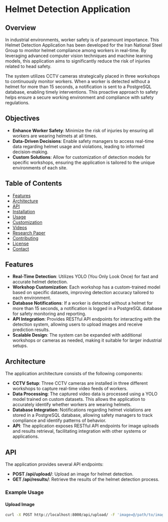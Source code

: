 # Helmet Detection Application 

## Overview
In industrial environments, worker safety is of paramount importance. This Helmet Detection Application has been developed for the Iran National Steel Group to monitor helmet compliance among workers in real-time. By leveraging advanced computer vision techniques and machine learning models, this application aims to significantly reduce the risk of injuries related to head safety.

The system utilizes CCTV cameras strategically placed in three workshops to continuously monitor workers. When a worker is detected without a helmet for more than 15 seconds, a notification is sent to a PostgreSQL database, enabling timely interventions. This proactive approach to safety helps ensure a secure working environment and compliance with safety regulations.

## Objectives
- **Enhance Worker Safety**: Minimize the risk of injuries by ensuring all workers are wearing helmets at all times.
- **Data-Driven Decisions**: Enable safety managers to access real-time data regarding helmet usage and violations, leading to informed decision-making.
- **Custom Solutions**: Allow for customization of detection models for specific workshops, ensuring the application is tailored to the unique environments of each site.

## Table of Contents
- [Features](#features)
- [Architecture](#architecture)
- [API](#api)
- [Installation](#installation)
- [Usage](#usage)
- [Customization](#customization)
- [Videos](#videos)
- [Research Paper](#research-paper)
- [Contributing](#contributing)
- [License](#license)
- [Contact](#contact)

## Features
- **Real-Time Detection**: Utilizes YOLO (You Only Look Once) for fast and accurate helmet detection.
- **Workshop Customization**: Each workshop has a custom-trained model based on specific datasets, improving detection accuracy tailored to each environment.
- **Database Notifications**: If a worker is detected without a helmet for more than 15 seconds, a notification is logged in a PostgreSQL database for safety monitoring and reporting.
- **API Integration**: Provides RESTful API endpoints for interacting with the detection system, allowing users to upload images and receive prediction results.
- **Scalable Design**: The system can be expanded with additional workshops or cameras as needed, making it suitable for larger industrial setups.

## Architecture
The application architecture consists of the following components:
- **CCTV Setup**: Three CCTV cameras are installed in three different workshops to capture real-time video feeds of workers.
- **Data Processing**: The captured video data is processed using a YOLO model trained on custom datasets. This allows the application to accurately identify whether workers are wearing helmets.
- **Database Integration**: Notifications regarding helmet violations are stored in a PostgreSQL database, allowing safety managers to track compliance and identify patterns of behavior.
- **API**: The application exposes RESTful API endpoints for image uploads and results retrieval, facilitating integration with other systems or applications.

## API
The application provides several API endpoints:
- **POST /api/upload/**: Upload an image for helmet detection.
- **GET /api/results/**: Retrieve the results of the helmet detection process.
  
### Example Usage
#### Upload Image
```bash
curl -X POST http://localhost:8000/api/upload/ -F 'image=@/path/to/image.jpg'
